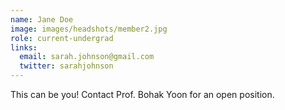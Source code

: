 ```yaml
---
name: Jane Doe
image: images/headshots/member2.jpg
role: current-undergrad
links:
  email: sarah.johnson@gmail.com
  twitter: sarahjohnson
---
```


This can be you! Contact Prof. Bohak Yoon for an open position.
